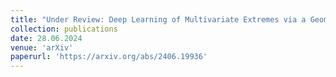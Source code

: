 ```yaml
---
title: "Under Review: Deep Learning of Multivariate Extremes via a Geometric Representation (joint with R. Majumder and J. Richards)"
collection: publications
date: 28.06.2024
venue: 'arXiv'
paperurl: 'https://arxiv.org/abs/2406.19936'
---
```

